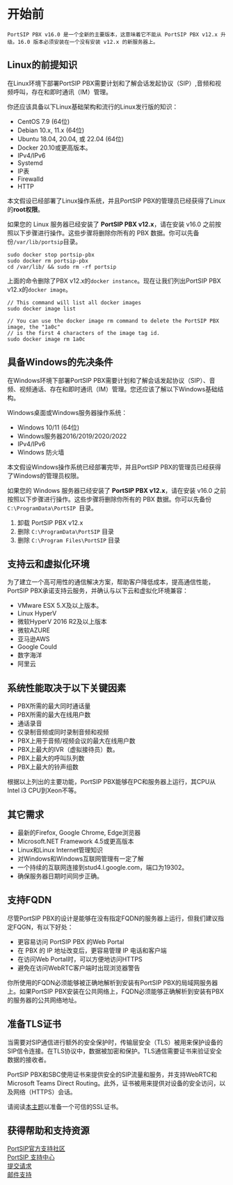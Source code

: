 # 开始前
```PortSIP PBX v16.0 是一个全新的主要版本，这意味着它不能从 PortSIP PBX v12.x 升级。16.0 版本必须安装在一个没有安装 v12.x 的新服务器上。```  
## Linux的前提知识
在Linux环境下部署PortSIP PBX需要计划和了解会话发起协议（SIP）,音频和视频呼叫，存在和即时通讯（IM）管理。  
  
你还应该具备以下Linux基础架构和流行的Linux发行版的知识：   
+ CentOS 7.9 (64位)
+ Debian 10.x, 11.x (64位)
+ Ubuntu 18.04, 20.04, 或 22.04 (64位)
+ Docker 20.10或更高版本。
+ IPv4/IPv6
+ Systemd
+ IP表
+ Firewalld
+ HTTP  
  
本文假设已经部署了Linux操作系统，并且PortSIP PBX的管理员已经获得了Linux的**root权限**。  
  
如果您的 Linux 服务器已经安装了 **PortSIP PBX v12.x**，请在安装 v16.0 之前按照以下步骤进行操作。这些步骤将删除你所有的 PBX 数据。你可以先备份` /var/lib/portsip `目录。  
  
```
sudo docker stop portsip-pbx
sudo docker rm portsip-pbx
cd /var/lib/ && sudo rm -rf portsip
```

上面的命令删除了PBX v12.x的`docker instance`。现在让我们列出PortSIP PBX v12.x的`docker image`。  
  
```
// This command will list all docker images
sudo docker image list

// You can use the docker image rm command to delete the PortSIP PBX image, the "1a0c"
// is the first 4 characters of the image tag id.
sudo docker image rm 1a0c
```
  
## 具备Windows的先决条件
在Windows环境下部署PortSIP PBX需要计划和了解会话发起协议（SIP）、音频、视频通话、存在和即时通讯（IM）管理。您还应该了解以下Windows基础结构。  
  
Windows桌面或Windows服务器操作系统：   
+ Windows 10/11 (64位)
+ Windows服务器2016/2019/2020/2022
+ IPv4/IPv6
+ Windows 防火墙  
  
本文假设Windows操作系统已经部署完毕，并且PortSIP PBX的管理员已经获得了Windows的管理员权限。  
  
如果您的 Windows 服务器已经安装了 **PortSIP PBX v12.x**，请在安装 v16.0 之前按照以下步骤进行操作。这些步骤将删除你所有的 PBX 数据。你可以先备份`C:\ProgramData\PortSIP `目录。   
1. 卸载 PortSIP PBX v12.x
2. 删除 `C:\ProgramData\PortSIP` 目录
3. 删除 `C:\Program Files\PortSIP` 目录  
## 支持云和虚拟化环境
为了建立一个高可用性的通信解决方案，帮助客户降低成本，提高通信性能，PortSIP PBX承诺支持云服务，并确认与以下云和虚拟化环境兼容：   
+ VMware ESX 5.X及以上版本。
+ Linux HyperV
+ 微软HyperV 2016 R2及以上版本
+ 微软AZURE
+ 亚马逊AWS
+ Google Could
+ 数字海洋
+ 阿里云
## 系统性能取决于以下关键因素   
+ PBX所需的最大同时通话量
+ PBX所需的最大在线用户数
+ 通话录音
+ 仅录制音频或同时录制音频和视频
+ PBX上用于音频/视频会议的最大在线用户数
+ PBX上最大的IVR（虚拟接待员）数。
+ PBX上最大的呼叫队列数
+ PBX上最大的铃声组数  
  
根据以上列出的主要功能，PortSIP PBX能够在PC和服务器上运行，其CPU从Intel i3 CPU到Xeon不等。
## 其它需求   
+ 最新的Firefox, Google Chrome, Edge浏览器
+ Microsoft.NET Framework 4.5或更高版本
+ Linux和Linux Internet管理知识
+ 对Windows和Windows互联网管理有一定了解
+ 一个持续的互联网连接到stud4.l.google.com，端口为19302。
+ 确保服务器日期时间同步正确。
## 支持FQDN
尽管PortSIP PBX的设计是能够在没有指定FQDN的服务器上运行，但我们建议指定FQGN，有以下好处：   
+ 更容易访问 PortSIP PBX 的Web Portal
+ 在 PBX 的 IP 地址改变后，更容易管理 IP 电话和客户端
+ 在访问Web Portal时，可以方便地访问HTTPS
+ 避免在访问WebRTC客户端时出现浏览器警告  
  
你所使用的FQDN必须能够被正确地解析到安装有PortSIP PBX的局域网服务器上。如果PortSIP PBX安装在公共网络上，FQDN必须能够正确解析到安装有PBX的服务器的公共网络地址。
## 准备TLS证书
当需要对SIP通信进行额外的安全保护时，传输层安全（TLS）被用来保护设备的SIP信令连接。在TLS协议中，数据被加密和保护。TLS通信需要证书来验证安全数据的接收者。  
  
PortSIP PBX和SBC使用证书来提供安全的SIP流量和服务，并支持WebRTC和Microsoft Teams Direct Routing。此外，证书被用来提供对设备的安全访问，以及网络（HTTPS）会话。  
  
请阅读[本主题](https://support.portsip.com/tutorials/preparing-tls-certificates-for-tls-https-webrtc)以准备一个可信的SSL证书。
## 获得帮助和支持资源
[PortSIP官方支持社区](https://forum.portsip.com/)  
[PortSIP 支持中心](https://support.portsip.com/)  
[提交请求](https://portsip.zendesk.com/hc/en-us/requests/new)  
[邮件支持](mailto:support@portsip.com)
